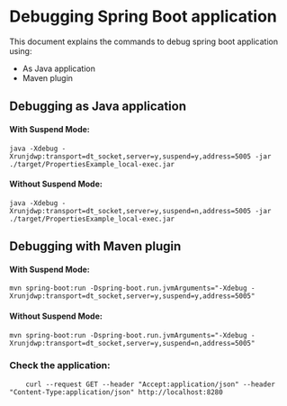 # Debugging Spring Boot application
This document explains the commands to debug spring boot application using:
* As Java application
* Maven plugin

## Debugging as Java application

#### With Suspend Mode:

    java -Xdebug -Xrunjdwp:transport=dt_socket,server=y,suspend=y,address=5005 -jar ./target/PropertiesExample_local-exec.jar

#### Without Suspend Mode:

    java -Xdebug -Xrunjdwp:transport=dt_socket,server=y,suspend=n,address=5005 -jar ./target/PropertiesExample_local-exec.jar

## Debugging with Maven plugin

#### With Suspend Mode:

    mvn spring-boot:run -Dspring-boot.run.jvmArguments="-Xdebug -Xrunjdwp:transport=dt_socket,server=y,suspend=y,address=5005"

#### Without Suspend Mode:

    mvn spring-boot:run -Dspring-boot.run.jvmArguments="-Xdebug -Xrunjdwp:transport=dt_socket,server=y,suspend=n,address=5005"

### Check the application:

        curl --request GET --header "Accept:application/json" --header "Content-Type:application/json" http://localhost:8280

